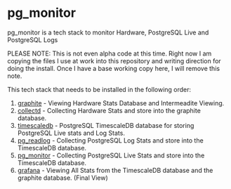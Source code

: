 # pg_monitor
pg_monitor is a tech stack to monitor Hardware, PostgreSQL Live and PostgreSQL Logs

PLEASE NOTE: This is not even alpha code at this time. Right now I am copying the files I use at work into this repository and writing direction for doing the install. Once I have a base working copy here, I will remove this note.

This tech stack that needs to be installed in the following order:
1. [graphite](/graphite/README.md) - Viewing Hardware Stats Database and Intermeadite Viewing.
1. [collectd](/collectd/README.md) - Collecting Hardware Stats and store into the graphite database.
1. [timescaledb](/timescaledb/README.md) - PostgreSQL TimescaleDB database for storing PostgreSQL Live stats and Log Stats.
1. [pg_readlog](/pg_readlog/README.md) - Collecting PostgreSQL Log Stats and store into the TimescaleDB database.
1. [pg_monitor](/pg_monitor/README.md) - Collecting PostgreSQL Live Stats and store into the TimescaleDB database.
1. [grafana](/grafana/README.md) - Viewing All Stats from the TimescaleDB database and the graphite database. (Final View)
